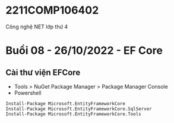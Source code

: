 # 2211COMP106402
Công nghệ NET lớp thứ 4

# Buổi 08 - 26/10/2022 - EF Core

## Cài thư viện EFCore
* Tools > NuGet Package Manager > Package Manager Console
* Powershell
```
Install-Package Microsoft.EntityFrameworkCore
Install-Package Microsoft.EntityFrameworkCore.SqlServer
Install-Package Microsoft.EntityFrameworkCore.Tools
```
